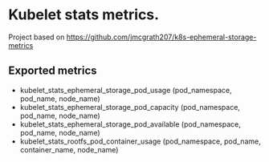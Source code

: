 # Kubelet stats metrics.

Project based on https://github.com/jmcgrath207/k8s-ephemeral-storage-metrics

## Exported metrics

* kubelet_stats_ephemeral_storage_pod_usage (pod_namespace, pod_name, node_name)
* kubelet_stats_ephemeral_storage_pod_capacity (pod_namespace, pod_name, node_name)
* kubelet_stats_ephemeral_storage_pod_available (pod_namespace, pod_name, node_name)
* kubelet_stats_rootfs_pod_container_usage (pod_namespace, pod_name, container_name, node_name)
